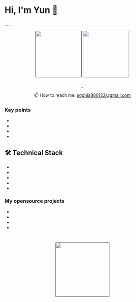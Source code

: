 # Hi, I'm Yun 👋
.....

<p align='center'>
   <a href=""><img
           height=150
           src=""/></a>
   <a href=""><img height=150
                                                                  src=""/></a>
</p>

<p align='center'>
   <a href="">
       <img src=""/>
   </a>
   <a href="">
       <img src=""/>
   </a>
<p align='center'>
   📫 How to reach me: <a href='mailto:sophia880122@gmail.com'>sophia880122@gmail.com</a>
</p>


### Key points
*  
*   
*   
*   

## 🛠 Technical Stack
*   
*   
*   
*   
*   

### My opensource projects

*   
*   
*   
*   

<div align="center" style="margin: 40px 0">
   <a href="">
       <img width="175px" src="">
   </a>
</div>
